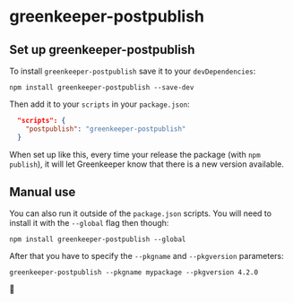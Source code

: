 # greenkeeper-postpublish

## Set up greenkeeper-postpublish

To install `greenkeeper-postpublish` save it to your `devDependencies`:
```
npm install greenkeeper-postpublish --save-dev
```

Then add it to your `scripts` in your `package.json`:
```json
  "scripts": {
    "postpublish": "greenkeeper-postpublish"
  }
```

When set up like this, every time your release the package (with `npm publish`),
it will let Greenkeeper know that there is a new version available.

## Manual use

You can also run it outside of the `package.json` scripts. You will need to install
it with the `--global` flag then though:
```
npm install greenkeeper-postpublish --global
```

After that you have to specify the `--pkgname` and `--pkgversion` parameters:

```
greenkeeper-postpublish --pkgname mypackage --pkgversion 4.2.0
```

🌴
